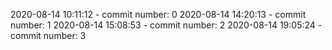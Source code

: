 2020-08-14 10:11:12 - commit number: 0
2020-08-14 14:20:13 - commit number: 1
2020-08-14 15:08:53 - commit number: 2
2020-08-14 19:05:24 - commit number: 3
